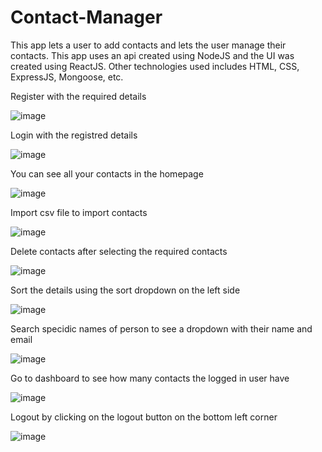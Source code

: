 # Contact-Manager

This app lets a user to add contacts and lets the user manage their contacts. This app uses an api created using NodeJS and the UI was created using ReactJS.
Other technologies used includes HTML, CSS, ExpressJS, Mongoose, etc.

Register with the required details

![image](https://user-images.githubusercontent.com/122369312/228449735-619cb9a1-a83e-4aa5-b3d3-a53a4fd00cda.png)

Login with the registred details

![image](https://user-images.githubusercontent.com/122369312/228449934-12bc3344-5efe-4248-a245-2ad14aeb1af9.png)

You can see all your contacts in the homepage

![image](https://user-images.githubusercontent.com/122369312/228450425-01eb0a60-beb4-4192-8ae0-127a5014dbc4.png)

Import csv file to import contacts

![image](https://user-images.githubusercontent.com/122369312/228450625-aac70ebc-e620-4c4c-b290-58a21ef6090b.png)

Delete contacts after selecting the required contacts

![image](https://user-images.githubusercontent.com/122369312/228450801-8249dcc8-326c-4183-adde-36653291c48b.png)

Sort the details using the sort dropdown on the left side

![image](https://user-images.githubusercontent.com/122369312/228451214-ac608ea0-52d4-4429-936e-955abdcba7c1.png)

Search specidic names of person to see a dropdown with their name and email

![image](https://user-images.githubusercontent.com/122369312/228451591-a0f38919-6bff-4328-8f2a-212cf1719bb3.png)

Go to dashboard to see how many contacts the logged in user have

![image](https://user-images.githubusercontent.com/122369312/228451992-e172ca2c-143a-4e99-9dac-c6c59bc7f5ea.png)

Logout by clicking on the logout button on the bottom left corner

![image](https://user-images.githubusercontent.com/122369312/228452306-825c96d4-1c0d-4e34-ae13-0b48f7c16298.png)
